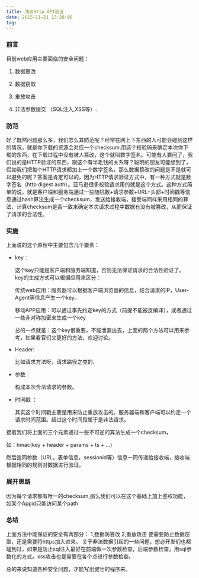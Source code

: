 ```yaml
---
title: 浅谈Http API验证 
date: 2015-11-21 13:28:00
tag:
---
```


### 前言

目前web应用主要面临的安全问题：

1. 数据篡改

2. 数据窃取

3. 重放攻击

4. 非法参数提交 （SQL注入,XSS等）.

### 防范

  好了既然问题那么多，我们怎么其防范呢？经常在网上下东西的人可能会碰到这样的情况，就是你下载的资源会对应一个checksum.用这个校验码来确定本次你下载的东西，在下载过程中没有被人篡改，这个就叫数字签名。可能有人要问了，我们说的是HTTP验证的东西，跟这个有半毛钱的关系呀？聪明的朋友可能想到了，假如我们把每个HTTP请求都加上一个数字签名，那么数据篡改的问题是不是就可以避免的呢？答案是肯定可以的，因为HTTP请求验证方式中，有一种方式就是数字签名（http digest auth）。亚马逊很多校验请求用的就是这个方式。这种方式简单的说，就是客户端和服务端通过一些随机数+请求参数+URL+头部+时间戳等信息通过hash算法生成一个checksum，发送给接收端，接受端同样采用相同的算法，计算checksum是否一致来确定本次请求过程中数据有没有被篡改，从而保证了请求的合法性。

### 实施
上面说的这个原理中主要包含几个要素：  

- key：

   这个key只能是客户端和服务端知道，否则无法保证请求的合法性验证了。key的生成方式可以根据应用来区分：

   传统web应用：服务器可以根据客户端浏览器的信息，结合请求的IP，User-Agent等信息产生一个key。

   移动APP应用：可以通过事先约定key的方式（前提不能被反编译），或者通过一些非对称加密来生成一个key

   总的一点就是：这个key很重要，不能泄漏出去，上面的两个方法可以用来参考，如果看官们又更好的方法，欢迎讨论。

- Header:

   比如请求方法呀，请求路径之类的.

- 参数：

   构成本次合法请求的参数。

- 时间戳 ：

  其实这个时间戳主要是用来防止重放攻击的。服务器端和客户端可以约定一个请求时间范围。超过这个时间段属于是非法请求。

接着我们将上面的三个元素通过一些不可逆的算法生成一个checksum，

如：hmac(key + header + params + ts + ...)

然后连同参数（URL，表单信息，sessionid等）信息一同传递给接收端，接收端根据相同的规则对数据进行验证。

### 展开思路

  因为每个请求都有唯一的checksum,那么我们可以在这个基础上加上鉴权功能，如某个Appid只能访问某个path


### 总结

上面方法中能保证的安全有两部分： 1,数据防篡改 2,重放攻击 
要需要防止数据窃取，还是需要将https加入进来。
关于非法数据引起的一些问题，想必开发们也都碰到过，如果是防止sql注入最好在前端做一次参数检查，后端参数检查，用sql参数化的方式。xss攻击也是需要在各个点进行参数检查。

总的来说知道各种安全问题，才能写出健壮的程序来。
